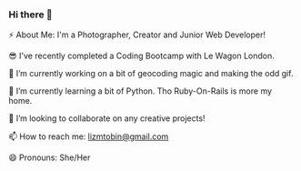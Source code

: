 ### Hi there 👋

⚡ About Me: I'm a Photographer, Creator and Junior Web Developer!

😎 I've recently completed a Coding Bootcamp with Le Wagon London.

🔭 I’m currently working on a bit of geocoding magic and making the odd gif.

🌱 I’m currently learning a bit of Python. Tho Ruby-On-Rails is more my home.

👯 I’m looking to collaborate on any creative projects! 

📫 How to reach me: lizmtobin@gmail.com

😄 Pronouns: She/Her
